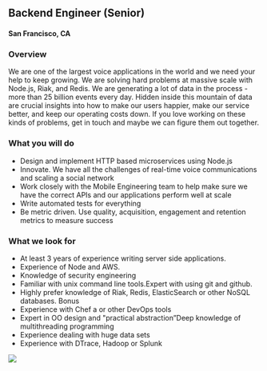 ## Backend Engineer (Senior)
#### San Francisco, CA

### Overview
We are one of the largest voice applications in the world and we need your help to keep growing. We are solving hard problems at massive scale with Node.js, Riak, and Redis. We are generating a lot of data in the process - more than 25 billion events every
day. Hidden inside this mountain of data are crucial insights into how to make our users happier, make our service better, and keep our operating costs down. If you love working on these kinds of problems, get in touch and maybe we can figure them out together.

### What you will do
+ Design and implement HTTP based microservices using Node.js
+ Innovate. We have all the challenges of real-time voice communications and scaling a social network
+ Work closely with the Mobile Engineering team to help make sure we have the correct APIs and our applications perform well at scale
+ Write automated tests for everything
+ Be metric driven. Use quality, acquisition, engagement and retention metrics to measure success

### What we look for
+ At least 3 years of experience writing server side applications.
+ Experience of Node and AWS.
+ Knowledge of security engineering
+ Familiar with unix command line tools.Expert with using git and github.
+ Highly prefer knowledge of Riak, Redis, ElasticSearch or other NoSQL databases.
Bonus
+ Experience with Chef a or other DevOps tools
+ Expert in OO design and "practical abstraction”Deep knowledge of
multithreading programming
+ Experience dealing with huge data sets
+ Experience with DTrace, Hadoop or Splunk


[<img src='https://dabuttonfactory.com/button.png?t=Apply&f=Calibri-Bold&ts=24&tc=fff&tshs=1&tshc=000&hp=20&vp=8&c=5&bgt=gradient&bgc=3d85c6&ebgc=073763'>](https://letsrockit.co/users/auth/github?job_id=vm94zxi-backend-engineer-senior)
